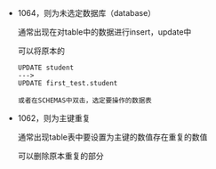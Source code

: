 - 1064，则为未选定数据库（database）
  
  通常出现在对table中的数据进行insert，update中
  
  可以将原本的
  
  ```
  UPDATE student
  --->
  UPDATE first_test.student
  
  或者在SCHEMAS中双击，选定要操作的数据表
  ```

- 1062，则为主键重复
  
  通常出现table表中要设置为主键的数值存在重复的数值
  
  可以删除原本重复的部分
